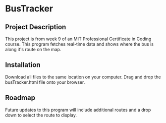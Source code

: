 # BusTracker

## Project Description

This project is from week 9 of an MIT Professional Certificate in Coding course. This program fetches real-time data and shows where the bus is along it's route on the map.

## Installation

Download all files to the same location on your computer. Drag and drop the busTracker.html file onto your browser.

## Roadmap

Future updates to this program will include additional routes and a drop down to select the route to display.

